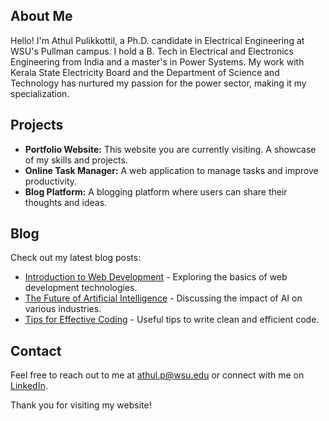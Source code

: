 ## About Me
Hello! I'm Athul Pulikkottil, a Ph.D. candidate in Electrical Engineering at WSU's Pullman campus. I hold a B. Tech in Electrical and Electronics Engineering from India and a master's in Power Systems. My work with Kerala State Electricity Board and the Department of Science and Technology has nurtured my passion for the power sector, making it my specialization.

## Projects
- **Portfolio Website:** This website you are currently visiting. A showcase of my skills and projects.
- **Online Task Manager:** A web application to manage tasks and improve productivity.
- **Blog Platform:** A blogging platform where users can share their thoughts and ideas.

## Blog
Check out my latest blog posts:
- [Introduction to Web Development](link-to-intro-web-dev) - Exploring the basics of web development technologies.
- [The Future of Artificial Intelligence](link-to-ai-future) - Discussing the impact of AI on various industries.
- [Tips for Effective Coding](link-to-coding-tips) - Useful tips to write clean and efficient code.

## Contact
Feel free to reach out to me at [athul.p@wsu.edu](mailto:athul.p@wsu.edu) or connect with me on [LinkedIn](https://www.linkedin.com/in/athul-jose-p/).

Thank you for visiting my website!